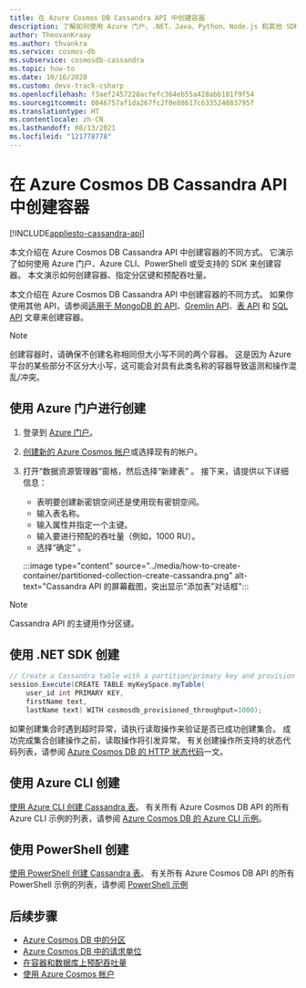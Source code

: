 ```yaml
---
title: 在 Azure Cosmos DB Cassandra API 中创建容器
description: 了解如何使用 Azure 门户、.NET、Java、Python、Node.js 和其他 SDK 在 Azure Cosmos DB Cassandra API 中创建容器。
author: TheovanKraay
ms.author: thvankra
ms.service: cosmos-db
ms.subservice: cosmosdb-cassandra
ms.topic: how-to
ms.date: 10/16/2020
ms.custom: devx-track-csharp
ms.openlocfilehash: f3aef2457228acfefc364eb55a428abb101f9f54
ms.sourcegitcommit: 0046757af1da267fc2f0e88617c633524883795f
ms.translationtype: HT
ms.contentlocale: zh-CN
ms.lasthandoff: 08/13/2021
ms.locfileid: "121778778"
---
```

# <a name="create-a-container-in-azure-cosmos-db-cassandra-api"></a>在 Azure Cosmos DB Cassandra API 中创建容器
[!INCLUDE[appliesto-cassandra-api](../includes/appliesto-cassandra-api.md)]

本文介绍在 Azure Cosmos DB Cassandra API 中创建容器的不同方式。 它演示了如何使用 Azure 门户、Azure CLI、PowerShell 或受支持的 SDK 来创建容器。 本文演示如何创建容器、指定分区键和预配吞吐量。

本文介绍在 Azure Cosmos DB Cassandra API 中创建容器的不同方式。 如果你使用其他 API，请参阅[适用于 MongoDB 的 API](../mongodb/how-to-create-container-mongodb.md)、[Gremlin API](../how-to-create-container-gremlin.md)、[表 API](../table/how-to-create-container.md) 和 [SQL API](../how-to-create-container.md) 文章来创建容器。

> [!NOTE]
> 创建容器时，请确保不创建名称相同但大小写不同的两个容器。 这是因为 Azure 平台的某些部分不区分大小写，这可能会对具有此类名称的容器导致遥测和操作混乱/冲突。

## <a name="create-using-azure-portal"></a><a id="portal-cassandra"></a>使用 Azure 门户进行创建

1. 登录到 [Azure 门户](https://portal.azure.com/)。

1. [创建新的 Azure Cosmos 帐户](manage-data-dotnet.md#create-a-database-account)或选择现有的帐户。

1. 打开“数据资源管理器”窗格，然后选择“新建表” 。 接下来，请提供以下详细信息：

   * 表明要创建新密钥空间还是使用现有密钥空间。
   * 输入表名称。
   * 输入属性并指定一个主键。
   * 输入要进行预配的吞吐量（例如，1000 RU）。
   * 选择“确定” 。

    :::image type="content" source="../media/how-to-create-container/partitioned-collection-create-cassandra.png" alt-text="Cassandra API 的屏幕截图，突出显示“添加表”对话框":::

> [!NOTE]
> Cassandra API 的主键用作分区键。

## <a name="create-using-net-sdk"></a><a id="dotnet-cassandra"></a>使用 .NET SDK 创建

```csharp
// Create a Cassandra table with a partition/primary key and provision 1000 RU/s throughput.
session.Execute(CREATE TABLE myKeySpace.myTable(
    user_id int PRIMARY KEY,
    firstName text,
    lastName text) WITH cosmosdb_provisioned_throughput=1000);
```

如果创建集合时遇到超时异常，请执行读取操作来验证是否已成功创建集合。 成功完成集合创建操作之前，读取操作将引发异常。 有关创建操作所支持的状态代码列表，请参阅 [Azure Cosmos DB 的 HTTP 状态代码](/rest/api/cosmos-db/http-status-codes-for-cosmosdb)一文。

## <a name="create-using-azure-cli"></a><a id="cli-mongodb"></a>使用 Azure CLI 创建

[使用 Azure CLI 创建 Cassandra 表](../scripts/cli/cassandra/create.md)。 有关所有 Azure Cosmos DB API 的所有 Azure CLI 示例的列表，请参阅 [Azure Cosmos DB 的 Azure CLI 示例](cli-samples.md)。

## <a name="create-using-powershell"></a>使用 PowerShell 创建

[使用 PowerShell 创建 Cassandra 表](../scripts/powershell/cassandra/create.md)。 有关所有 Azure Cosmos DB API 的所有 PowerShell 示例的列表，请参阅 [PowerShell 示例](powershell-samples.md)

## <a name="next-steps"></a>后续步骤

* [Azure Cosmos DB 中的分区](../partitioning-overview.md)
* [Azure Cosmos DB 中的请求单位](../request-units.md)
* [在容器和数据库上预配吞吐量](../set-throughput.md)
* [使用 Azure Cosmos 帐户](../account-databases-containers-items.md)